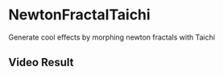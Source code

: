 # NewtonFractalTaichi
Generate cool effects by morphing newton fractals with Taichi

## Video Result 

